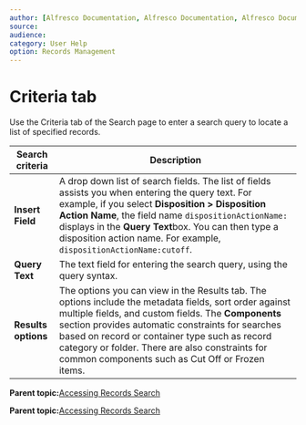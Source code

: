 ```yaml
---
author: [Alfresco Documentation, Alfresco Documentation, Alfresco Documentation]
source: 
audience: 
category: User Help
option: Records Management
---
```


# Criteria tab

Use the Criteria tab of the Search page to enter a search query to locate a list of specified records.

|Search criteria|Description|
|---------------|-----------|
|**Insert Field**|A drop down list of search fields. The list of fields assists you when entering the query text. For example, if you select **Disposition \> Disposition Action Name**, the field name `dispositionActionName:` displays in the **Query Text**box. You can then type a disposition action name. For example, `dispositionActionName:cutoff`.|
|**Query Text**|The text field for entering the search query, using the query syntax.|
|**Results options**|The options you can view in the Results tab. The options include the metadata fields, sort order against multiple fields, and custom fields. The **Components** section provides automatic constraints for searches based on record or container type such as record category or folder. There are also constraints for common components such as Cut Off or Frozen items.|

**Parent topic:**[Accessing Records Search](../tasks/rm-gs-search-access.md)

**Parent topic:**[Accessing Records Search](../tasks/rm-search-access.md)

